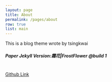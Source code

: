 ```yaml
---
layout: page
title: About
permalink: /pages/about
row: true
list: main
---
```

This is a blog theme wrote by tsingkwai
<br>
<h5>Paper Jekyll Version:霜花|FrostFlower @build 1</h5>
<br>
<a href="https://github.com/happyeggchen/paper-jekyll" class="waves-effect waves-light btn {{ site.css }} black-text z-depth-2">Github Link</a>
